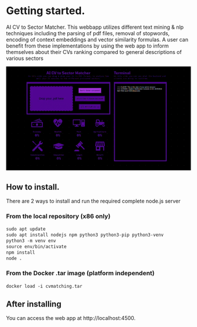 # Getting started.

AI CV to Sector Matcher.
This webbapp utilizes different text mining & nlp techniques including the parsing of pdf files, removal of stopwords, encoding of context embeddings and vector similarity formulas. A user can benefit from these implementations by using the web app to inform themselves about their CVs ranking compared to general descriptions of various sectors

![Demo gif](files/demo.gif)



## How to install.
There are 2 ways to install and run the required complete node.js server

### From the local repository (x86 only)

```
sudo apt update
sudo apt install nodejs npm python3 python3-pip python3-venv
python3 -m venv env
source env/bin/activate
npm install
node .
```

### From the Docker .tar image (platform independent)
```
docker load -i cvmatching.tar
```

## After installing
You can access the web app at http://localhost:4500.